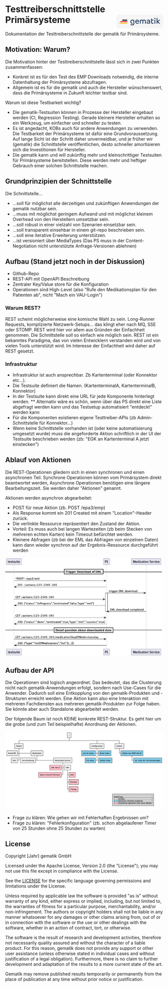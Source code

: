 # Testtreiberschnittstelle Primärsysteme <img src="images/gematik_logo_white.png" alt="gematik logo" width="150" style="float: right"/>

Dokumentation der Testtreiberschnittstelle der gematik für Primärsysteme.

## Motivation: Warum?

Die Motivation hinter der Testtreiberschnittstelle lässt sich in zwei Punkten zusammenfassen:
* Konkret ist es für den Test des EMP Downloads notwendig, die interne Datenhaltung der Primärsysteme abzufragen.
* Allgemein ist es für die gematik und auch die Hersteller wünschenswert, dass die Primärsysteme in Zukunft leichter testbar sind.

Warum ist diese Testbarkeit wichtig?
* Die gematik-Testsuiten können in Prozesse der Hersteller eingebaut werden (CI, Regression Testing). 
Gerade kleinere Hersteller erhalten so ein Werkzeug, um einfacher und schneller zu testen.
* Es ist angedacht, KOBs auch für andere Anwendungen zu verwenden. Die Testbarkeit der Primärsysteme ist dafür eine 
Grundvoraussetzung. Auf lange Sicht ist der Schritt daher unvermeidbar, und je früher wir (gematik) die Schnittstelle veröffentlichen, desto schneller amortisieren sich die Investitionen für Hersteller.
* Die gematik kann und will zukünftig mehr und kleinschrittiger Testsuiten für Primärsysteme bereitstellen. Diese werden mehr und heftiger Gebrauch einer solchen Schnittstelle machen.

## Grundprinzipien der Schnittstelle

Die Schnittstelle...

* ...soll für möglichst alle derzeitigen und zukünftigen Anwendungen der gematik nutzbar sein.
* ...muss mit möglichst geringem Aufwand und mit möglichst kleinem Overhead von den Herstellern umsetzbar sein.
* ...soll robust in einer vielzahl von Szenarien einsetzbar sein.
* ...soll transparent einsehbar in einem git-repo beschrieben sein.
* ...soll eine iterative Erweiterung unterstützen.
* ...ist versioniert über MediaTypes (Das PS muss in der Content-Negotiation nicht unterstützte Anfrage-Versionen ablehnen)

## Aufbau (Stand jetzt noch in der Diskussion)

* Github-Repo
* REST-API mit OpenAPI Beschreibung
* Zentraler Key/Value store für die Konfiguration
* Operationen sind High-Level (also "Rufe den Medikationsplan für den Patienten ab", nicht "Mach ein VAU-Login")

### Warum REST?

REST scheint möglicherweise eine komische Wahl zu sein. Long-Runner Requests, komplizierte Netzwerk-Setups... das 
klingt eher nach MQ, SSE oder STOMP. REST wird hier vor allem aus Gründen der Einfachheit genommen. Die Schnittstelle 
soll so einfach wie möglich sein. REST ist ein bekanntes Paradigma, das von vielen Entwicklern verstanden wird und 
von vielen Tools unterstützt wird. Im Interesse der Einfachheit wird daher auf REST gesetzt.

### Infrastruktur

* Infrastruktur ist auch ansprechbar. Zb Kartenterminal (oder Konnektor etc...).
* Die Testsuite definiert die Namen. (KartenterminalA, KartenterminalB, Konnektor)
* In der Testsuite kann direkt eine URL für jede Komponente hinterlegt werden.
** Alternativ wäre es schön, wenn über das PS direkt eine Liste abgefragt werden kann und das Testsetup automatisiert "entdeckt" werden kann
* Für die Komponenten existieren eigene Testtreiber-APIs (zb Admin-Schnittstelle für Konnektor...)
* Wenn keine Schnittstelle vorhanden ist (oder keine automatisierung umgesetzt wurde) muss die angeforderte Aktion schriftlich in der UI der Testsuite beschrieben werden (zb: "EGK an Kartenterminal A jetzt einstecken")

## Ablauf von Aktionen

Die REST-Operationen gliedern sich in einen synchronen und einen asynchronen Teil. Synchrone Operationen können vom Primärsystem 
direkt beantwortet werden, Asynchrone Operationen benötigen eine längere Bearbeitungszeit. Sie werden daher "Aktionen" genannt.

Aktionen werden asynchron abgearbeitet:
* POST für neue Aktion (zb. POST /epa3/emp)
* Als Response kommt ein 201 Created mit einem "Location"-Header zurück.
* Die verlinkte Ressource repräsentiert den Zustand der Aktion.
* Vorteil: Es muss auch bei langen Wartezeiten (zb beim Stecken von mehreren echten Karten) kein Timeout befürchtet werden.
* Kleinere Abfragen (zb bei der EML das Abfragen von einzelnen Daten) kann dann wieder synchron auf der Ergebnis-Ressource durchgeführt werden

![ComponentsDiagramme](uml/readme_sequence_sketch.png)

## Aufbau der API

Die Operationen sind logisch angeordnet. Das bedeutet, das die Clusterung nicht nach gematik-Anwendungen erfolgt, sondern nach Use-Cases für die Anwender. Dadurch soll eine Entkopplung von den gematik-Produkten und -Strukturen erreicht werden. Eine Aktion kann also eine Interaktion mit mehreren Fachdiensten aus mehreren gematik-Produkten zur Folge haben. Sie könnte aber auch Standalone abgearbeitet werden.

Der folgende Baum ist noch KEINE konkrete REST-Struktur. Es geht hier um die grobe (und zum Teil beispielhafte) Anordnung der Aktionen.

![ComponentsDiagramme](uml/readme_action_tree.png)

* Frage zu klären: Wie gehen wir mit Fehlerhaften Ergebnissen um?
* Frage zu klären: "Fehlerkonfiguration" (zb. schon abgelaufener Timer von 25 Stunden ohne 25 Stunden zu warten)

## License

Copyright [Jahr] gematik GmbH

Licensed under the Apache License, Version 2.0 (the "License"); you may not use this file except in compliance with the License.

See the [LICENSE](./LICENSE) for the specific language governing permissions and limitations under the License.

Unless required by applicable law the software is provided "as is" without warranty of any kind, either express or implied, including, but not limited to, the warranties of fitness for a particular purpose, merchantability, and/or non-infringement. The authors or copyright holders shall not be liable in any manner whatsoever for any damages or other claims arising from, out of or in connection with the software or the use or other dealings with the software, whether in an action of contract, tort, or otherwise.

The software is the result of research and development activities, therefore not necessarily quality assured and without the character of a liable product. For this reason, gematik does not provide any support or other user assistance (unless otherwise stated in individual cases and without justification of a legal obligation). Furthermore, there is no claim to further development and adaptation of the results to a more current state of the art.

Gematik may remove published results temporarily or permanently from the place of publication at any time without prior notice or justification.


